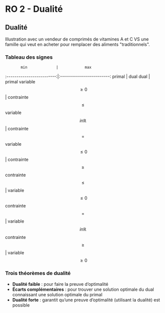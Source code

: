 # RO 2 - Dualité

## Dualité

Illustration avec un vendeur de comprimés de vitamines A et C VS une famille qui veut en acheter pour remplacer des aliments "traditionnels".

### Tableau des signes

           min             |            max
:-------------------------:|:-------------------------:
          primal           |            dual
           dual            |           primal
     variable $$\geq 0$$      |      contrainte $$\leq$$
variable $$in \mathbb{R}$$ |      contrainte $$=$$
     variable $$\leq 0$$      |      contrainte $$\geq$$
     contrainte $$\leq$$      |      variable $$\leq 0$$
     contrainte $$=$$      | variable $$in \mathbb{R}$$
     contrainte $$\geq$$      |      variable $$\geq 0$$

### Trois théorèmes de dualité

- **Dualité faible** : pour faire la preuve d’optimalité
- **Écarts complémentaires** : pour trouver une solution optimale du dual connaissant une solution optimale du primal
- **Dualité forte** : garantit qu’une preuve d’optimalité (utilisant la dualité) est possible
